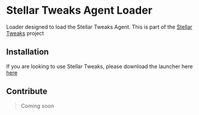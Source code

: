 # Stellar Tweaks Agent Loader
Loader designed to load the Stellar Tweaks Agent. This is part of the [Stellar Tweaks](https://github.com/StellarTweaks) project

## Installation
If you are looking to use Stellar Tweaks, please download the launcher here [here](https://github.com/StellarTweaks/Stellar-Launcher)

## Contribute
> Coming soon
